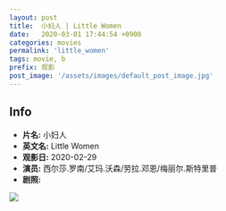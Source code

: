 ```yaml
---
layout: post
title:  小妇人 | Little Women
date:   2020-03-01 17:44:54 +0900
categories: movies
permalink: 'little_women'
tags: movie, b
prefix: 观影
post_image: '/assets/images/default_post_image.jpg'
---
```

## Info

- **片名:** 小妇人
- **英文名:** Little Women
- **观影日:** 2020-02-29
- **演员:** 西尔莎.罗南/艾玛.沃森/劳拉.邓恩/梅丽尔.斯特里普
- **剧照:**

![](/assets/images/)